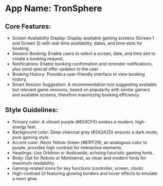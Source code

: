 # **App Name**: TronSphere

## Core Features:

- Screen Availability Display: Display available gaming screens (Screen 1 and Screen 2) with real-time availability, dates, and time slots for booking.
- Session Booking: Enable users to select a screen, date, and time slot to create a booking request.
- Notifications: Enable booking confirmation and reminder notifications, plus send special offer updates to the user.
- Booking History: Provide a user-friendly interface to view booking history.
- Smart Session Suggestion: A recommendation tool suggesting available but relevant game sessions, based on popularity with similar gamers and available screens, therefore maximizing booking efficiency.

## Style Guidelines:

- Primary color: A vibrant purple (#824CF0) evokes a modern, high-energy feel.
- Background color: Deep charcoal grey (#2A2A2D) ensures a dark mode, pure gaming style.
- Accent color: Neon Yellow-Green (#B1FF29), an analogous color to purple, provides high contrast for interactive elements.
- Headings: Use Orbitron or Audiowide, echoing futuristic gaming fonts.
- Body: Opt for Roboto or Montserrat, as clean and modern fonts for maximum readability.
- Gaming-related icons for key functions (controller, screen, clock).
- High-contrast UI featuring glowing borders and hover effects to emulate a neon glow.